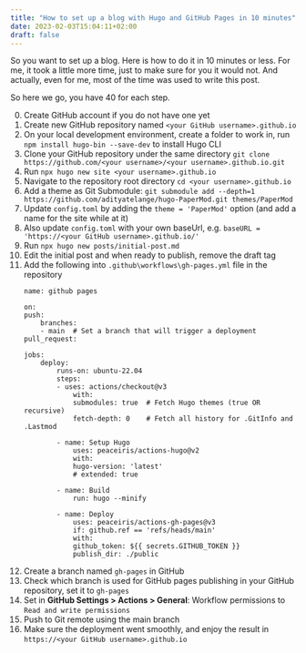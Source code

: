 ```yaml
---
title: "How to set up a blog with Hugo and GitHub Pages in 10 minutes"
date: 2023-02-03T15:04:11+02:00
draft: false
---
```


So you want to set up a blog. Here is how to do it in 10 minutes or less. For me, it took a little more time, just to make sure for you it would not. And actually, even for me, most of the time was used to write this post.

So here we go, you have 40 for each step.

0. Create GitHub account if you do not have one yet
1. Create new GitHub repository named `<your GitHub username>.github.io`
2. On your local development environment, create a folder to work in, run `npm install hugo-bin --save-dev` to install Hugo CLI
3. Clone your GitHub repository under the same directory `git clone https://github.com/<your username>/<your username>.github.io.git`
4. Run `npx hugo new site <your username>.github.io`
5. Navigate to the repository root directory `cd <your username>.github.io`
6. Add a theme as Git Submodule: `git submodule add --depth=1 https://github.com/adityatelange/hugo-PaperMod.git themes/PaperMod`
7. Update `config.toml` by adding the `theme = 'PaperMod'` option (and add a name for the site while at it)
8. Also update `config.toml` with your own baseUrl, e.g. `baseURL = 'https://<your GitHub username>.github.io/'`
9. Run `npx hugo new posts/initial-post.md`
10. Edit the initial post and when ready to publish, remove the draft tag
11. Add the following into `.github\workflows\gh-pages.yml` file in the repository
    ```
    name: github pages

    on:
    push:
        branches:
        - main  # Set a branch that will trigger a deployment
    pull_request:

    jobs:
        deploy:
            runs-on: ubuntu-22.04
            steps:
            - uses: actions/checkout@v3
                with:
                submodules: true  # Fetch Hugo themes (true OR recursive)
                fetch-depth: 0    # Fetch all history for .GitInfo and .Lastmod

            - name: Setup Hugo
                uses: peaceiris/actions-hugo@v2
                with:
                hugo-version: 'latest'
                # extended: true

            - name: Build
                run: hugo --minify

            - name: Deploy
                uses: peaceiris/actions-gh-pages@v3
                if: github.ref == 'refs/heads/main'
                with:
                github_token: ${{ secrets.GITHUB_TOKEN }}
                publish_dir: ./public
    ```
11. Create a branch named `gh-pages` in GitHub
12. Check which branch is used for GitHub pages publishing in your GitHub repository, set it to `gh-pages`
13. Set in **GitHub Settings > Actions > General**: Workflow permissions to `Read and write permissions`
14. Push to Git remote using the main branch
15. Make sure the deployment went smoothly, and enjoy the result in `https://<your GitHub username>.github.io`